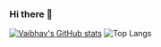 ### Hi there 👋

[![Vaibhav's GitHub stats](https://github-readme-stats.vercel.app/api?username=freak29&?count_private=true&theme=github_dark&show_icons=true&include_all_commits=yes)](https://github.com/anuraghazra/github-readme-stats)
![Top Langs](https://github-readme-stats.vercel.app/api/top-langs/?username=freak29&theme=github_dark&layout=compact)
